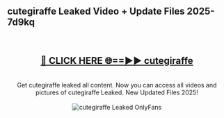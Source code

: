 <h2>cutegiraffe Leaked Video + Update Files 2025- 7d9kq</h2>
<br>
<div align="center">
<h2><a href="https://libra.edu.pl?cutegiraffe" rel="nofollow">🔴 CLICK HERE 🌐==►► cutegiraffe</a></h2>
<br>
Get cutegiraffe leaked all content. Now you can access all videos and pictures of cutegiraffe Leaked. New Updated Files 2025!
<br>
<br>
<a href="https://libra.edu.pl?cutegiraffe" rel="nofollow" data-target="animated-image.originalLink"><img src="https://i.ibb.co.com/WyWwxjT/player-gif2.gif" alt="cutegiraffe Leaked OnlyFans" style="max-width: 100%; display: inline-block;" data-target="animated-image.originalImage"></a>
</div>
<br>